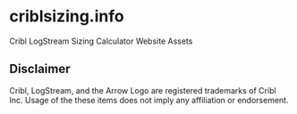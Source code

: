 # criblsizing.info
Cribl LogStream Sizing Calculator Website Assets

## Disclaimer
Cribl, LogStream, and the Arrow Logo are registered trademarks of Cribl Inc. Usage of the these items does not imply any affiliation or endorsement.